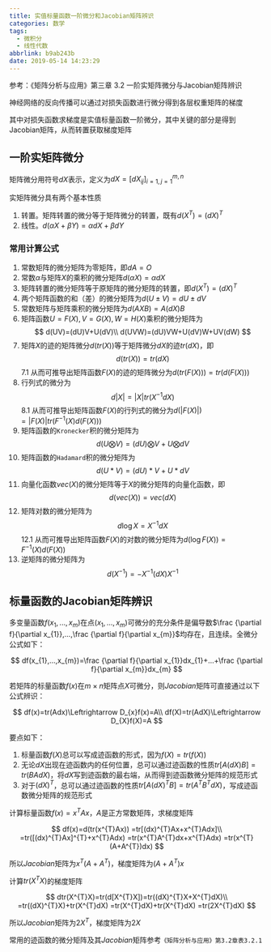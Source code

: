 ```yaml
---
title: 实值标量函数一阶微分和Jacobian矩阵辨识
categories: 数学
tags:
  - 微积分
  - 线性代数
abbrlink: b9ab243b
date: 2019-05-14 14:23:29
---
```


参考：《矩阵分析与应用》第三章 3.2 一阶实矩阵微分与Jacobian矩阵辨识

神经网络的反向传播可以通过对损失函数进行微分得到各层权重矩阵的梯度

其中对损失函数求梯度是实值标量函数一阶微分，其中关键的部分是得到Jacobian矩阵，从而转置获取梯度矩阵

## 一阶实矩阵微分

矩阵微分用符号$dX$表示，定义为$dX=[dX_{ij}]_{i=1,j=1}^{m,n}$

实矩阵微分具有两个基本性质

1. 转置。矩阵转置的微分等于矩阵微分的转置，既有$d(X^{T})=(dX)^{T}$
2. 线性。$d(\alpha X+\beta Y)=\alpha dX+\beta dY$

### 常用计算公式

1. 常数矩阵的微分矩阵为零矩阵，即$dA=O$
2. 常数$\alpha$与矩阵$X$的乘积的微分矩阵$d(\alpha X)=\alpha dX$
3. 矩阵转置的微分矩阵等于原矩阵的微分矩阵的转置，即$d(X^{T})=(dX)^{T}$
4. 两个矩阵函数的和（差）的微分矩阵为$d(U\pm V)=dU\pm dV$
5. 常数矩阵与矩阵乘积的微分矩阵为$d(AXB)=A(dX)B$
6. 矩阵函数$U=F(X),V=G(X),W=H(X)$乘积的微分矩阵为
    $$
    d(UV)=(dU)V+U(dV)\\
    d(UVW)=(dU)VW+U(dV)W+UV(dW)
    $$
7. 矩阵$X$的迹的矩阵微分$d(tr(X))$等于矩阵微分$dX$的迹$tr(dX)$，即
    $$
    d(tr(X))=tr(dX)
    $$
    7.1 从而可推导出矩阵函数$F(X)$的迹的矩阵微分为$d(tr(F(X)))=tr(d(F(X)))$
8. 行列式的微分为
    $$
    d|X|=|X|tr(X^{-1}dX)
    $$
    8.1 从而可推导出矩阵函数$F(X)$的行列式的微分为$d(|F(X)|)=|F(X)|tr(F^{-1}(X)d(F(X)))$
9. 矩阵函数的`Kronecker`积的微分矩阵为
    $$
    d(U\bigotimes V)=(dU)\bigotimes V+U\bigotimes dV
    $$
10. 矩阵函数的`Hadamard`积的微分矩阵为
    $$
    d(U* V)=(dU)* V+U* dV
    $$
11. 向量化函数$vec(X)$的微分矩阵等于$X$的微分矩阵的向量化函数，即
    $$
    d(vec(X))=vec(dX)
    $$
12. 矩阵对数的微分矩阵为
    $$
    d\log X=X^{-1}dX
    $$
    12.1 从而可推导出矩阵函数$F(X)$的对数的微分矩阵为$d(\log F(X))=F^{-1}(X)d(F(X))$
13. 逆矩阵的微分矩阵为
    $$
    d(X^{-1})=-X^{-1}(dX)X^{-1}
    $$

## 标量函数的Jacobian矩阵辨识

多变量函数$f(x_{1},...,x_{m})$在点$(x_{1},...,x_{m})$可微分的充分条件是偏导数$\frac {\partial f}{\partial x_{1}},...,\frac {\partial f}{\partial x_{m}}$均存在，且连续。全微分公式如下：

$$
df(x_{1},...,x_{m})=\frac {\partial f}{\partial x_{1}}dx_{1}+...+\frac {\partial f}{\partial x_{m}}dx_{m}
$$

若矩阵的标量函数$f(x)$在$m\times n$矩阵点$X$可微分，则$Jacobian$矩阵可直接通过以下公式辨识：

$$
df(x)=tr(Adx)\Leftrightarrow D_{x}f(x)=A\\
df(X)=tr(AdX)\Leftrightarrow D_{X}f(X)=A
$$

要点如下：

1. 标量函数$f(X)$总可以写成迹函数的形式，因为$f(X)=tr(f(X))$
2. 无论$dX$出现在迹函数内的任何位置，总可以通过迹函数的性质$tr[A(dX)B]=tr(BAdX)$，将$dX$写到迹函数的最右端，从而得到迹函数微分矩阵的规范形式
3. 对于$(dX)^{T}$，总可以通过迹函数的性质$tr[A(dX)^{T}B]=tr(A^{T}B^{T}dX)$，写成迹函数微分矩阵的规范形式

计算标量函数$f(x)=x^{T}Ax$，$A$是正方常数矩阵，求梯度矩阵

$$
df(x)=d(tr(x^{T}Ax))
=tr[(dx)^{T}Ax+x^{T}Adx]\\
=tr([(dx)^{T}Ax]^{T}+x^{T}Adx)
=tr(x^{T}A^{T}dx+x^{T}Adx)
=tr(x^{T}(A+A^{T})dx)
$$

所以$Jacobian$矩阵为$x^{T}(A+A^{T})$，梯度矩阵为$(A+A^{T})x$

计算$tr(X^{T}X)$的梯度矩阵

$$
dtr(X^{T}X)=tr(d[X^{T}X])=tr((dX)^{T}X+X^{T}dX)\\
=tr((dX)^{T}X)+tr(X^{T}dX)
=tr(X^{T}dX)+tr(X^{T}dX)
=tr(2X^{T}dX)
$$

所以$Jacobian$矩阵为$2X^{T}$，梯度矩阵为$2X$

常用的迹函数的微分矩阵及其$Jacobian$矩阵参考`《矩阵分析与应用》第3.2章表3.2.1`